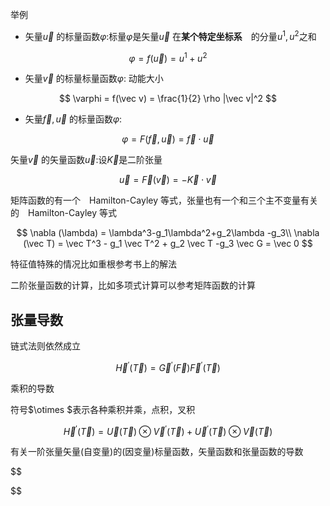 

举例

- 矢量$\vec u$ 的标量函数$\varphi$:标量$\varphi$是矢量$\vec u$ 在**某个特定坐标系**　的分量$u^1,u^2$之和

$$
\varphi = f(\vec u) = u^1+u^2
$$

- 矢量$\vec v$ 的标量标量函数$\varphi$: 动能大小

$$
\varphi = f(\vec v) = \frac{1}{2} \rho |\vec v|^2
$$

- 矢量$\vec f , \vec u$ 的标量函数$\varphi$: 

$$
\varphi = F(\vec f, \vec u)=\vec f\cdot \vec u
$$

矢量$\vec v$ 的矢量函数$\vec u$:设$\vec K$是二阶张量

$$
\vec u = \vec F(\vec v) = - \vec K \cdot \vec v
$$

矩阵函数的有一个　Hamilton-Cayley 等式，张量也有一个和三个主不变量有关的　Hamilton-Cayley 等式

$$
\nabla (\lambda) = \lambda^3-g_1\lambda^2+g_2\lambda -g_3\\
\nabla (\vec T) = \vec T^3 - g_1 \vec T^2 + g_2 \vec T -g_3 \vec G = \vec 0
$$

特征值特殊的情况比如重根参考书上的解法

二阶张量函数的计算，比如多项式计算可以参考矩阵函数的计算

## 张量导数

链式法则依然成立

$$
\vec H^\prime(\vec T) = \vec G^\prime(\vec F)\vec F^\prime (\vec T)
$$

乘积的导数

符号$\otimes $表示各种乘积并乘，点积，叉积

$$
\vec H^\prime(\vec T) = \vec U(\vec T) \otimes \vec V^\prime(\vec T) + \vec U^\prime (\vec T) \otimes \vec V(\vec T)
$$

有关一阶张量矢量(自变量)的(因变量)标量函数，矢量函数和张量函数的导数

$$

$$